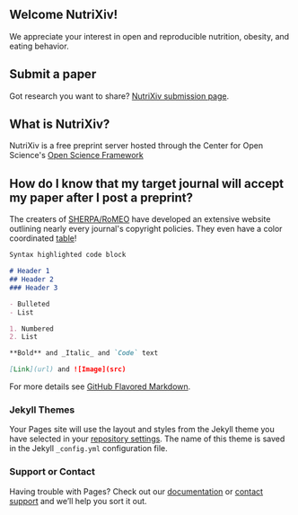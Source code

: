 ## Welcome NutriXiv! 

We appreciate your interest in open and reproducible nutrition, obesity, and eating behavior. 

## Submit a paper
Got research you want to share? [NutriXiv submission page](https://osf.io/preprints/nutrixiv/submit).

## What is NutriXiv?
NutriXiv is a free preprint server hosted through the Center for Open Science's 
[Open Science Framework](https://osf.io/dashboard)

## How do I know that my target journal will accept my paper after I post a preprint?
The creaters of [SHERPA/RoMEO](http://sherpa.mimas.ac.uk/romeo/index.php) have developed an extensive website outlining nearly every journal's copyright policies. They even have a color coordinated [table](http://sherpa.mimas.ac.uk/romeo/journalbrowse.php?la=en&fIDnum=|&mode=simple)! 

```markdown
Syntax highlighted code block

# Header 1
## Header 2
### Header 3

- Bulleted
- List

1. Numbered
2. List

**Bold** and _Italic_ and `Code` text

[Link](url) and ![Image](src)
```

For more details see [GitHub Flavored Markdown](https://guides.github.com/features/mastering-markdown/).

### Jekyll Themes

Your Pages site will use the layout and styles from the Jekyll theme you have selected in your [repository settings](https://github.com/niblunc/nutriXiv/settings). The name of this theme is saved in the Jekyll `_config.yml` configuration file.

### Support or Contact

Having trouble with Pages? Check out our [documentation](https://help.github.com/categories/github-pages-basics/) or [contact support](https://github.com/contact) and we’ll help you sort it out.
